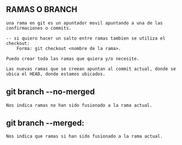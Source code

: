 ## RAMAS O BRANCH
    una rama en git es un apuntador movil apuntando a una de las confirmaciones o commits.

    -- si quiero hacer un salto entre ramas tambien se utiliza el checkout: 
        Forma: git checkout <nombre de la rama>.

    Puedo crear toda las ramas que quiera y/o necesite.

    Las nuevas ramas que se creean apuntan al commit actual, donde se ubica el HEAD, donde estamos ubicados.

## git branch --no-merged
    Nos indica ramas no han sido fusionado a la rama actual.

## git branch --merged: 
    Nos indica que ramas si han sido fusionado a la rama actual.